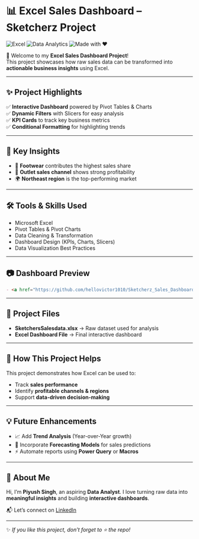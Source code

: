 
# 📊 Excel Sales Dashboard – Sketcherz Project

![Excel](https://img.shields.io/badge/Tool-Excel-green?logo=microsoft-excel&logoColor=white)
![Data Analytics](https://img.shields.io/badge/Domain-Data%20Analytics-blue?logo=databricks&logoColor=white)
![Made with ❤️](https://img.shields.io/badge/Made%20with-%E2%9D%A4-red)

🚀 Welcome to my **Excel Sales Dashboard Project**!  
This project showcases how raw sales data can be transformed into **actionable business insights** using Excel.  

---

## ✨ Project Highlights  

✅ **Interactive Dashboard** powered by Pivot Tables & Charts  
✅ **Dynamic Filters** with Slicers for easy analysis  
✅ **KPI Cards** to track key business metrics  
✅ **Conditional Formatting** for highlighting trends  

---

## 🔎 Key Insights  

- 👟 **Footwear** contributes the highest sales share  
- 🛒 **Outlet sales channel** shows strong profitability  
- 🌍 **Northeast region** is the top-performing market  

---

## 🛠️ Tools & Skills Used  

- Microsoft Excel  
- Pivot Tables & Pivot Charts  
- Data Cleaning & Transformation  
- Dashboard Design (KPIs, Charts, Slicers)  
- Data Visualization Best Practices  

---

## 📷 Dashboard Preview  

```markdown
- <a href="https://github.com/hellovictor1010/Sketcherz_Sales_Dashboard/blob/main/Dashboard%20Image.png">View Dashboard</a>

````

---

## 📂 Project Files

* **SketchersSalesdata.xlsx** → Raw dataset used for analysis
* **Excel Dashboard File** → Final interactive dashboard

---

## 🚀 How This Project Helps

This project demonstrates how Excel can be used to:

* Track **sales performance**
* Identify **profitable channels & regions**
* Support **data-driven decision-making**

---

## 💡 Future Enhancements

* 📈 Add **Trend Analysis** (Year-over-Year growth)
* 🔮 Incorporate **Forecasting Models** for sales predictions
* ⚡ Automate reports using **Power Query** or **Macros**

---

## 👤 About Me

Hi, I’m **Piyush Singh**, an aspiring **Data Analyst**.
I love turning raw data into **meaningful insights** and building **interactive dashboards**.

📬 Let’s connect on [LinkedIn](https://linkedin.com)

---

✨ *If you like this project, don’t forget to ⭐ the repo!*


